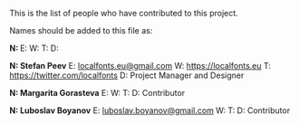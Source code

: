 This is the list of people who have contributed to this project. 
 
Names should be added to this file as: 
 
**N: <Name>** 
E: <email address> 
W: <web address> 
T: <twitter address> 
D: <position> 
 

**N: Stefan Peev** 
E: localfonts.eu@gmail.com 
W: https://localfonts.eu 
T: https://twitter.com/localfonts 
D: Project Manager and Designer 
 

**N: Margarita Gorasteva** 
E: 
W: 
T: 
D: Contributor 
 

**N: Luboslav Boyanov** 
E: luboslav.boyanov@gmail.com 
W: 
T: 
D: Contributor 
